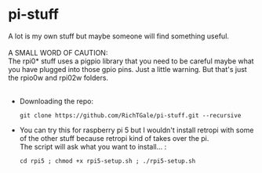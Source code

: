 # pi-stuff

A lot is my own stuff but maybe someone will find something useful.<br /><br />
A SMALL WORD OF CAUTION:<br />
The rpi0* stuff uses a pigpio library that you need to be careful maybe what you have plugged into those gpio pins. Just a little warning. But that's just the rpio0w and rpi02w folders.<br /><br />

<ul>
<li>
  Downloading the repo:<br />
  
  ```
  git clone https://github.com/RichTGale/pi-stuff.git --recursive
  ```

  </li>
  <li>

  You can try this for raspberry pi 5 but I wouldn't install retropi with some of the other stuff because retropi kind of takes over the pi.<br />
  The script will ask what you want to install... :<br />

  ```
  cd rpi5 ; chmod +x rpi5-setup.sh ; ./rpi5-setup.sh
  ```

  </li>
</ul>
